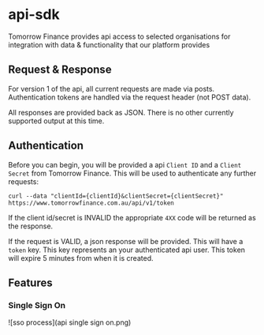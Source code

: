 # api-sdk

Tomorrow Finance provides api access to selected organisations for integration with data & functionality that our platform provides

## Request & Response

For version 1 of the api, all current requests are made via posts. Authentication tokens are handled via the request header (not POST data).

All responses are provided back as JSON. There is no other currently supported output at this time.

## Authentication

Before you can begin, you will be provided a api `Client ID` and a `Client Secret` from Tomorrow Finance. This will be used to authenticate any further requests:

```
curl --data "clientId={clientId}&clientSecret={clientSecret}" https://www.tomorrowfinance.com.au/api/v1/token
```

If the client id/secret is INVALID the appropriate `4XX` code will be returned as the response. 

If the request is VALID, a json response will be provided. This will have a `token` key. This key represents an your authenticated api user. This token will expire 5 minutes from when it is created.

## Features

### Single Sign On

![sso process](api single sign on.png)
